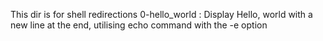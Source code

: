 This dir is for shell redirections 
0-hello_world			: Display  Hello, world with a new line at the end, utilising echo command with the -e option
